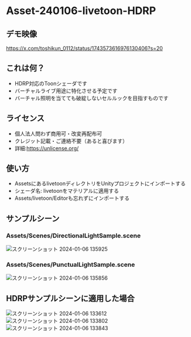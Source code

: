 # Asset-240106-livetoon-HDRP
## デモ映像
https://x.com/toshikun_0112/status/1743573616976130406?s=20
## これは何？
- HDRP対応のToonシェーダです
- バーチャルライブ用途に特化させる予定です
- バーチャル照明を当てても破綻しないセルルックを目指すものです

## ライセンス
- 個人法人問わず商用可・改変再配布可
- クレジット記載・ご連絡不要（あると喜びます）
- 詳細:https://unlicense.org/

## 使い方
- AssetsにあるlivetoonディレクトリをUnityプロジェクトにインポートする
- シェーダ名: livetoonをマテリアルに適用する
- Assets/livetoon/Editorも忘れずにインポートする

## サンプルシーン
### Assets/Scenes/DirectionalLightSample.scene
![スクリーンショット 2024-01-06 135925](https://github.com/toshi-kundesu/Asset-240106-livetoon-HDRP/assets/127566221/9d1fb8fc-cbc4-405f-b88e-f1b72b30d03a)

### Assets/Scenes/PunctualLightSample.scene
![スクリーンショット 2024-01-06 135856](https://github.com/toshi-kundesu/Asset-240106-livetoon-HDRP/assets/127566221/98e9ab31-cf12-4abe-803e-6ae4e935e893)

## HDRPサンプルシーンに適用した場合
![スクリーンショット 2024-01-06 133612](https://github.com/toshi-kundesu/Asset-240106-livetoon-HDRP/assets/127566221/0675869e-9a55-4a6e-bf36-0d73ebf245aa)
![スクリーンショット 2024-01-06 133802](https://github.com/toshi-kundesu/Asset-240106-livetoon-HDRP/assets/127566221/875e393b-a833-476b-a1f5-5101331ea5cb)
![スクリーンショット 2024-01-06 133843](https://github.com/toshi-kundesu/Asset-240106-livetoon-HDRP/assets/127566221/597a37b6-f745-4275-b16b-62ab7e761d65)
